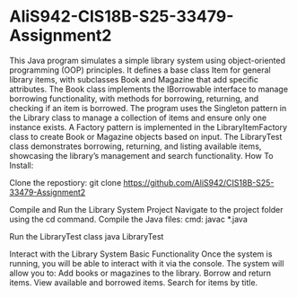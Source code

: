 # AliS942-CIS18B-S25-33479-Assignment2
This Java program simulates a simple library system using object-oriented programming (OOP) principles. It defines a base class Item for general library items, with subclasses Book and Magazine that add specific attributes. The Book class implements the IBorrowable interface to manage borrowing functionality, with methods for borrowing, returning, and checking if an item is borrowed. The program uses the Singleton pattern in the Library class to manage a collection of items and ensure only one instance exists. A Factory pattern is implemented in the LibraryItemFactory class to create Book or Magazine objects based on input. The LibraryTest class demonstrates borrowing, returning, and listing available items, showcasing the library’s management and search functionality.
How To Install:

Clone the repostiory:
git clone https://github.com/AliS942/CIS18B-S25-33479-Assignment2

Compile and Run the Library System Project
Navigate to the project folder using the cd command.
Compile the Java files:
cmd: javac *.java

Run the LibraryTest class
java LibraryTest

Interact with the Library System
Basic Functionality
Once the system is running, you will be able to interact with it via the console.
The system will allow you to:
Add books or magazines to the library.
Borrow and return items.
View available and borrowed items.
Search for items by title.
